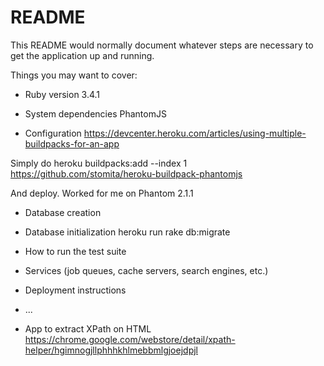 # README

This README would normally document whatever steps are necessary to get the
application up and running.

Things you may want to cover:

* Ruby version 3.4.1

* System dependencies PhantomJS

* Configuration
https://devcenter.heroku.com/articles/using-multiple-buildpacks-for-an-app

Simply do
heroku buildpacks:add --index 1 https://github.com/stomita/heroku-buildpack-phantomjs

And deploy. Worked for me on Phantom 2.1.1

* Database creation

* Database initialization
heroku run rake db:migrate

* How to run the test suite

* Services (job queues, cache servers, search engines, etc.)

* Deployment instructions

* ...

* App to extract XPath on HTML
https://chrome.google.com/webstore/detail/xpath-helper/hgimnogjllphhhkhlmebbmlgjoejdpjl
